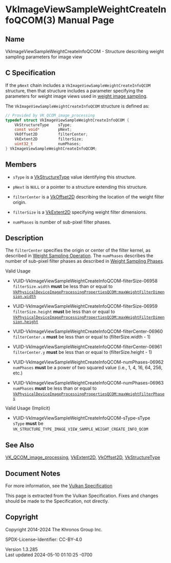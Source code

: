 # VkImageViewSampleWeightCreateInfoQCOM(3) Manual Page

## Name

VkImageViewSampleWeightCreateInfoQCOM - Structure describing weight
sampling parameters for image view



## <a href="#_c_specification" class="anchor"></a>C Specification

If the `pNext` chain includes a `VkImageViewSampleWeightCreateInfoQCOM`
structure, then that structure includes a parameter specifying the
parameters for weight image views used in <a
href="https://registry.khronos.org/vulkan/specs/1.3-extensions/html/vkspec.html#textures-weightimage"
target="_blank" rel="noopener">weight image sampling</a>.

The `VkImageViewSampleWeightCreateInfoQCOM` structure is defined as:

``` c
// Provided by VK_QCOM_image_processing
typedef struct VkImageViewSampleWeightCreateInfoQCOM {
    VkStructureType    sType;
    const void*        pNext;
    VkOffset2D         filterCenter;
    VkExtent2D         filterSize;
    uint32_t           numPhases;
} VkImageViewSampleWeightCreateInfoQCOM;
```

## <a href="#_members" class="anchor"></a>Members

- `sType` is a [VkStructureType](https://registry.khronos.org/vulkan/specs/1.3-extensions/man/html/VkStructureType.html) value identifying
  this structure.

- `pNext` is `NULL` or a pointer to a structure extending this
  structure.

- `filterCenter` is a [VkOffset2D](https://registry.khronos.org/vulkan/specs/1.3-extensions/man/html/VkOffset2D.html) describing the
  location of the weight filter origin.

- `filterSize` is a [VkExtent2D](https://registry.khronos.org/vulkan/specs/1.3-extensions/man/html/VkExtent2D.html) specifying weight
  filter dimensions.

- `numPhases` is number of sub-pixel filter phases.

## <a href="#_description" class="anchor"></a>Description

The `filterCenter` specifies the origin or center of the filter kernel,
as described in <a
href="https://registry.khronos.org/vulkan/specs/1.3-extensions/html/vkspec.html#textures-weightimage-filteroperation"
target="_blank" rel="noopener">Weight Sampling Operation</a>. The
`numPhases` describes the number of sub-pixel filter phases as described
in <a
href="https://registry.khronos.org/vulkan/specs/1.3-extensions/html/vkspec.html#textures-weightimage-filterphases"
target="_blank" rel="noopener">Weight Sampling Phases</a>.

Valid Usage

- <a href="#VUID-VkImageViewSampleWeightCreateInfoQCOM-filterSize-06958"
  id="VUID-VkImageViewSampleWeightCreateInfoQCOM-filterSize-06958"></a>
  VUID-VkImageViewSampleWeightCreateInfoQCOM-filterSize-06958  
  `filterSize.width` **must** be less than or equal to <a
  href="https://registry.khronos.org/vulkan/specs/1.3-extensions/html/vkspec.html#limits-weightfilter-maxdimension"
  target="_blank"
  rel="noopener"><code>VkPhysicalDeviceImageProcessingPropertiesQCOM</code>::<code>maxWeightFilterDimension.width</code></a>

- <a href="#VUID-VkImageViewSampleWeightCreateInfoQCOM-filterSize-06959"
  id="VUID-VkImageViewSampleWeightCreateInfoQCOM-filterSize-06959"></a>
  VUID-VkImageViewSampleWeightCreateInfoQCOM-filterSize-06959  
  `filterSize.height` **must** be less than or equal to <a
  href="https://registry.khronos.org/vulkan/specs/1.3-extensions/html/vkspec.html#limits-weightfilter-maxdimension"
  target="_blank"
  rel="noopener"><code>VkPhysicalDeviceImageProcessingPropertiesQCOM</code>::<code>maxWeightFilterDimension.height</code></a>

- <a href="#VUID-VkImageViewSampleWeightCreateInfoQCOM-filterCenter-06960"
  id="VUID-VkImageViewSampleWeightCreateInfoQCOM-filterCenter-06960"></a>
  VUID-VkImageViewSampleWeightCreateInfoQCOM-filterCenter-06960  
  `filterCenter.x` **must** be less than or equal to (filterSize.width -
  1)

- <a href="#VUID-VkImageViewSampleWeightCreateInfoQCOM-filterCenter-06961"
  id="VUID-VkImageViewSampleWeightCreateInfoQCOM-filterCenter-06961"></a>
  VUID-VkImageViewSampleWeightCreateInfoQCOM-filterCenter-06961  
  `filterCenter.y` **must** be less than or equal to
  (filterSize.height - 1)

- <a href="#VUID-VkImageViewSampleWeightCreateInfoQCOM-numPhases-06962"
  id="VUID-VkImageViewSampleWeightCreateInfoQCOM-numPhases-06962"></a>
  VUID-VkImageViewSampleWeightCreateInfoQCOM-numPhases-06962  
  `numPhases` **must** be a power of two squared value (i.e., 1, 4, 16,
  64, 256, etc.)

- <a href="#VUID-VkImageViewSampleWeightCreateInfoQCOM-numPhases-06963"
  id="VUID-VkImageViewSampleWeightCreateInfoQCOM-numPhases-06963"></a>
  VUID-VkImageViewSampleWeightCreateInfoQCOM-numPhases-06963  
  `numPhases` **must** be less than or equal to <a
  href="https://registry.khronos.org/vulkan/specs/1.3-extensions/html/vkspec.html#limits-weightfilter-phases"
  target="_blank"
  rel="noopener"><code>VkPhysicalDeviceImageProcessingPropertiesQCOM</code>::<code>maxWeightFilterPhases</code></a>

Valid Usage (Implicit)

- <a href="#VUID-VkImageViewSampleWeightCreateInfoQCOM-sType-sType"
  id="VUID-VkImageViewSampleWeightCreateInfoQCOM-sType-sType"></a>
  VUID-VkImageViewSampleWeightCreateInfoQCOM-sType-sType  
  `sType` **must** be
  `VK_STRUCTURE_TYPE_IMAGE_VIEW_SAMPLE_WEIGHT_CREATE_INFO_QCOM`

## <a href="#_see_also" class="anchor"></a>See Also

[VK_QCOM_image_processing](https://registry.khronos.org/vulkan/specs/1.3-extensions/man/html/VK_QCOM_image_processing.html),
[VkExtent2D](https://registry.khronos.org/vulkan/specs/1.3-extensions/man/html/VkExtent2D.html), [VkOffset2D](https://registry.khronos.org/vulkan/specs/1.3-extensions/man/html/VkOffset2D.html),
[VkStructureType](https://registry.khronos.org/vulkan/specs/1.3-extensions/man/html/VkStructureType.html)

## <a href="#_document_notes" class="anchor"></a>Document Notes

For more information, see the <a
href="https://registry.khronos.org/vulkan/specs/1.3-extensions/html/vkspec.html#VkImageViewSampleWeightCreateInfoQCOM"
target="_blank" rel="noopener">Vulkan Specification</a>

This page is extracted from the Vulkan Specification. Fixes and changes
should be made to the Specification, not directly.

## <a href="#_copyright" class="anchor"></a>Copyright

Copyright 2014-2024 The Khronos Group Inc.

SPDX-License-Identifier: CC-BY-4.0

Version 1.3.285  
Last updated 2024-05-10 01:10:25 -0700
